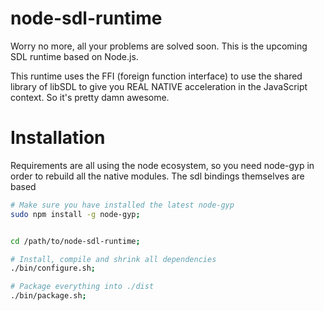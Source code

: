 
# node-sdl-runtime


Worry no more, all your problems are solved soon.
This is the upcoming SDL runtime based on Node.js.

This runtime uses the FFI (foreign function interface) to use the
shared library of libSDL to give you REAL NATIVE acceleration in
the JavaScript context. So it's pretty damn awesome.



# Installation

Requirements are all using the node ecosystem, so you need node-gyp
in order to rebuild all the native modules. The sdl bindings
themselves are based

```bash
# Make sure you have installed the latest node-gyp
sudo npm install -g node-gyp;


cd /path/to/node-sdl-runtime;

# Install, compile and shrink all dependencies
./bin/configure.sh;

# Package everything into ./dist
./bin/package.sh;
```

